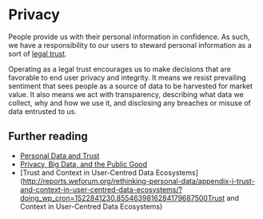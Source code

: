 # Privacy

People provide us with their personal information in confidence. As such, we have a responsibility to our users to steward personal information as a sort of [legal trust](https://en.wikipedia.org/wiki/Trust_law).

Operating as a legal trust encourages us to make decisions that are favorable to end user privacy and integrity. It means we resist prevailing sentiment that sees people as a source of data to be harvested for market value. It also means we act with transparency, describing what data we collect, why and how we use it, and disclosing any breaches or misuse of data entrusted to us.

## Further reading

* [Personal Data and Trust](https://www.bcg.com/capabilities/big-data-advanced-analytics/personal-data-trust.aspx)
* [Privacy, Big Data, and the Public Good](http://www.dataprivacybook.org/)
* [Trust and Context in User-Centred Data Ecosystems](http://reports.weforum.org/rethinking-personal-data/appendix-i-trust-and-context-in-user-centred-data-ecosystems/?doing_wp_cron=1522841230.8554639816284179687500Trust and Context in User-Centred Data Ecosystems)



